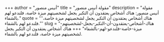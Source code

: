 +++
author = "أنيس منصور"
title = "مقولة أنيس منصور"
description = "مقولة أنيس منصور: هناك أشخاص يعتقدون أن التكبر يجعل لشخصيتهم ميزة خاصة، فلندعو لهم بالشفاء."
quote = '''هناك أشخاص يعتقدون أن التكبر يجعل لشخصيتهم ميزة خاصة، فلندعو لهم بالشفاء.''' 
slug = "هناك-أشخاص-يعتقدون-أن-التكبر-يجعل-لشخصيتهم-ميزة-خاصة-فلندعو-لهم-بالشفاء"
+++
هناك أشخاص يعتقدون أن التكبر يجعل لشخصيتهم ميزة خاصة، فلندعو لهم بالشفاء.
